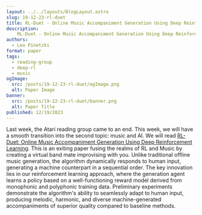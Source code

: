 ```yaml
---
layout: ../../layouts/BlogLayout.astro
slug: 19-12-23-rl-duet
title: RL-Duet - Online Music Accompaniment Generation Using Deep Reinforcement Learning
description: 
    RL-Duet - Online Music Accompaniment Generation Using Deep Reinforcement Learning 
authors:
  - Leo Pinetzki
format: paper
tags:
  - reading-group
  - deep-rl
  - music
ogImage: 
  src: /posts/19-12-23-rl-duet/ogImage.png
  alt: Paper Image
banner: 
  src: /posts/19-12-23-rl-duet/banner.png
  alt: Paper Title
published: 12/19/2023
---
```

Last week, the Atari reading group came to an end. This week, we will have a smooth transition into the second topic: music and AI.
We will read [RL-Duet: Online Music Accompaniment Generation Using Deep Reinforcement Learning](https://arxiv.org/abs/2002.03082). This is an exiting paper fusing the realms of RL and Music by creating a virtual band mate improvising with you. Unlike traditional offline music generation, the algorithm dynamically responds to human input, generating a machine counterpart in a sequential order. The key innovation lies in our reinforcement learning approach, where the generation agent learns a policy based on a well-functioning reward model derived from monophonic and polyphonic training data. Preliminary experiments demonstrate the algorithm's ability to seamlessly adapt to human input, producing melodic, harmonic, and diverse machine-generated accompaniments of superior quality compared to baseline methods. 